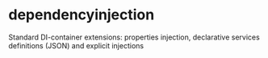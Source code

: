 # dependencyinjection
Standard DI-container extensions: properties injection, declarative services definitions (JSON) and explicit injections
